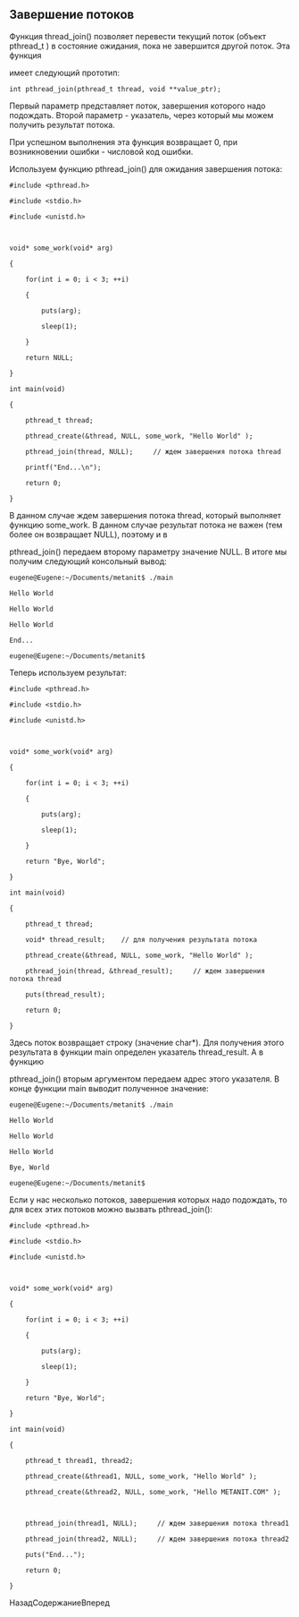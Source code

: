 ## Завершение потоков

Функция thread_join() позволяет перевести текущий поток (объект pthread_t ) в состояние ожидания, пока не завершится другой поток. Эта функция 
имеет следующий прототип:

```
int pthread_join(pthread_t thread, void **value_ptr);
```

Первый параметр представляет поток, завершения которого надо подождать. Второй параметр - указатель, через который мы можем получить результат потока.

При успешном выполнения эта функция возвращает 0, при возникновении ошибки - числовой код ошибки.

Используем функцию pthread_join() для ожидания завершения потока:

```
#include <pthread.h>
#include <stdio.h>
#include <unistd.h> 

void* some_work(void* arg) 
{
    for(int i = 0; i < 3; ++i) 
    {
        puts(arg);
        sleep(1);
    }
    return NULL;
}
int main(void) 
{ 
    pthread_t thread;
    pthread_create(&thread, NULL, some_work, "Hello World" );
    pthread_join(thread, NULL);     // ждем завершения потока thread
    printf("End...\n");
    return 0;
}
```

В данном случае ждем завершения потока thread, который выполняет функцию some_work. В данном случае результат потока не важен (тем более он возвращает NULL), поэтому и в 
pthread_join() передаем второму параметру значение NULL. В итоге мы получим следующий консольный вывод:

```
eugene@Eugene:~/Documents/metanit$ ./main
Hello World
Hello World
Hello World
End...
eugene@Eugene:~/Documents/metanit$
```

Теперь используем результат:

```
#include <pthread.h>
#include <stdio.h>
#include <unistd.h> 

void* some_work(void* arg) 
{
    for(int i = 0; i < 3; ++i) 
    {
        puts(arg);
        sleep(1);
    }
    return "Bye, World";
}
int main(void) 
{
    pthread_t thread;
    void* thread_result;    // для получения результата потока
    pthread_create(&thread, NULL, some_work, "Hello World" );
    pthread_join(thread, &thread_result);     // ждем завершения потока thread
    puts(thread_result);
    return 0;
}
```

Здесь поток возвращает строку (значение char*). Для получения этого результата в функции main определен указатель thread_result. А в функцию 
pthread_join() вторым аргументом передаем адрес этого указателя. В конце функции main выводит полученное значение:

```
eugene@Eugene:~/Documents/metanit$ ./main
Hello World
Hello World
Hello World
Bye, World
eugene@Eugene:~/Documents/metanit$
```

Если у нас несколько потоков, завершения которых надо подождать, то для всех этих потоков можно вызвать pthread_join():

```
#include <pthread.h>
#include <stdio.h>
#include <unistd.h> 

void* some_work(void* arg) 
{
    for(int i = 0; i < 3; ++i) 
    {
        puts(arg);
        sleep(1);
    }
    return "Bye, World";
}
int main(void) 
{
    pthread_t thread1, thread2;
    pthread_create(&thread1, NULL, some_work, "Hello World" );
    pthread_create(&thread2, NULL, some_work, "Hello METANIT.COM" );

    pthread_join(thread1, NULL);     // ждем завершения потока thread1
    pthread_join(thread2, NULL);     // ждем завершения потока thread2
    puts("End...");
    return 0;
}
```

НазадСодержаниеВперед

